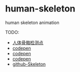 # human-skeleton

human skeleton animation


TODO:

* [人体骨骼检测点](http://blog.csdn.net/forest_world/article/details/78157813?locationNum=2&fps=1)
* [codepen](https://codepen.io/semenchenko/pen/EKqXQW)
* [codepen](https://codepen.io/njmcode/pen/nxtaK)
* [codepen](https://codepen.io/tsmallfield/pen/FJkof)
* [github-Skeleton](https://github.com/doctorjana/Skeleton)